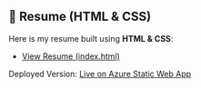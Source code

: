 ## 📄 Resume (HTML & CSS)

Here is my resume built using **HTML & CSS**:

- [View Resume (index.html)](https://github.com/malaikatariq/MLSA-UET-Internship/blob/main/Cloud-Computing/Week-01/malaikaresume-webapp.htmll)   

Deployed Version: [Live on Azure Static Web App](https://your-azure-app-link-here)
